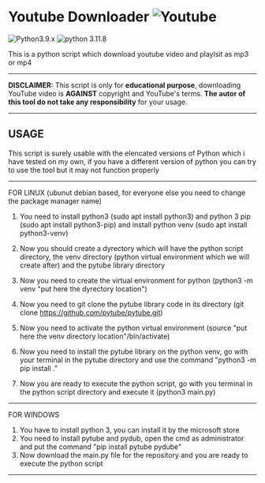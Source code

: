 # Youtube Downloader ![Youtube](https://cms.autocarpro.in/images/youtube-logo.png)
![Python3.9.x](https://img.shields.io/badge/Python-3.9.X-green)
![python 3.11.8](https://img.shields.io/badge/Python-3.11.8-green)

This is a python script which download youtube video and playlsit as mp3 or mp4

------------
**DISCLAIMER:**
This script is only for **educational purpose**, downloading YouTube video is **AGAINST** copyright and YouTube's terms. **The autor of this tool do not take any responsibility** for your usage.

-----------
## USAGE
This script is surely usable with the elencated versions of Python which i have tested on my own, if you have a different version of python you can try to use the tool but it may not function properly 


------------
FOR LINUX (ubunut debian based, for everyone else you need to change the package manager name)
1) You need to install python3 (sudo apt install python3) and python 3 pip (sudo apt install python3-pip) and install python venv (sudo apt install python3-venv)

2) Now you should create a dyrectory which will have the python script directory, the venv directory (python virtual environment which we will create after) and the pytube library directory

3) Now you need to create the virtual environment for python (python3 -m venv "put here the dyrectory location")

4) Now you need to git clone the pytube library code in its directory (git clone https://github.com/pytube/pytube.git)

5) Now you need to activate the python virtual  environment (source "put here the venv directory location"/bin/activate)

6) Now you need to install the pytube library on the python venv, go with your terminal in the pytube directory and use the command "python3 -m pip install ."

7) Now you are ready to execute the python script, go with you terminal in the python script directory and execute it (python3 main.py)


------------
FOR WINDOWS
1) You have to install python 3, you can install it by the microsoft store
1) You need to install pytube and pydub, open the cmd as administrator and put the command "pip install pytube pydube"
2) Now download the main.py file for the repository and you are ready to execute the python script
------------
